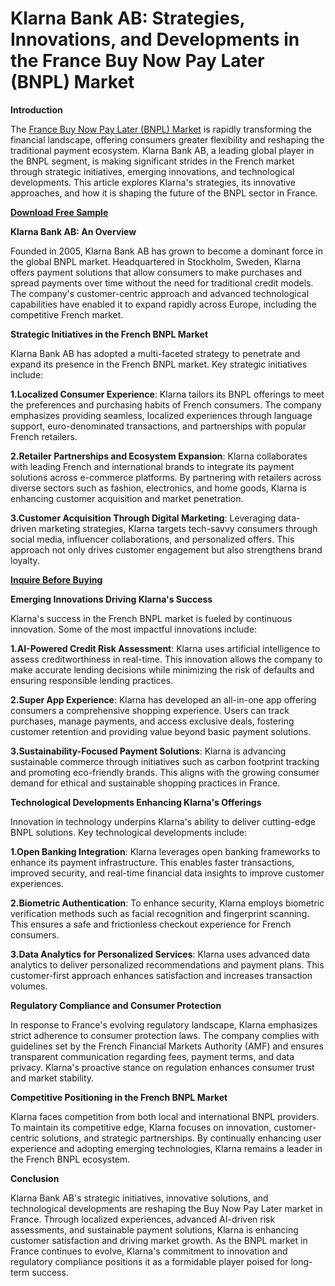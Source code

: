 # Klarna Bank AB: Strategies, Innovations, and Developments in the France Buy Now Pay Later (BNPL) Market

**Introduction**

The [France Buy Now Pay Later (BNPL) Market](https://www.nextmsc.com/report/france-buy-now-pay-later-bnpl-market) is rapidly transforming the financial landscape, offering consumers greater flexibility and reshaping the traditional payment ecosystem. Klarna Bank AB, a leading global player in the BNPL segment, is making significant strides in the French market through strategic initiatives, emerging innovations, and technological developments. This article explores Klarna's strategies, its innovative approaches, and how it is shaping the future of the BNPL sector in France.

[**Download Free Sample**](https://www.nextmsc.com/france-buy-now-pay-later-bnpl-market/request-sample) 

**Klarna Bank AB: An Overview**

Founded in 2005, Klarna Bank AB has grown to become a dominant force in the global BNPL market. Headquartered in Stockholm, Sweden, Klarna offers payment solutions that allow consumers to make purchases and spread payments over time without the need for traditional credit models. The company's customer-centric approach and advanced technological capabilities have enabled it to expand rapidly across Europe, including the competitive French market.

**Strategic Initiatives in the French BNPL Market**

Klarna Bank AB has adopted a multi-faceted strategy to penetrate and expand its presence in the French BNPL market. Key strategic initiatives include:

**1.Localized Consumer Experience**: Klarna tailors its BNPL offerings to meet the preferences and purchasing habits of French consumers. The company emphasizes providing seamless, localized experiences through language support, euro-denominated transactions, and partnerships with popular French retailers.

**2.Retailer Partnerships and Ecosystem Expansion**: Klarna collaborates with leading French and international brands to integrate its payment solutions across e-commerce platforms. By partnering with retailers across diverse sectors such as fashion, electronics, and home goods, Klarna is enhancing customer acquisition and market penetration.

**3.Customer Acquisition Through Digital Marketing**: Leveraging data-driven marketing strategies, Klarna targets tech-savvy consumers through social media, influencer collaborations, and personalized offers. This approach not only drives customer engagement but also strengthens brand loyalty.

[**Inquire Before Buying**](https://www.nextmsc.com/france-buy-now-pay-later-bnpl-market/inquire-before-buying) 

**Emerging Innovations Driving Klarna's Success**

Klarna's success in the French BNPL market is fueled by continuous innovation. Some of the most impactful innovations include:

**1.AI-Powered Credit Risk Assessment**: Klarna uses artificial intelligence to assess creditworthiness in real-time. This innovation allows the company to make accurate lending decisions while minimizing the risk of defaults and ensuring responsible lending practices.

**2.Super App Experience**: Klarna has developed an all-in-one app offering consumers a comprehensive shopping experience. Users can track purchases, manage payments, and access exclusive deals, fostering customer retention and providing value beyond basic payment solutions.

**3.Sustainability-Focused Payment Solutions**: Klarna is advancing sustainable commerce through initiatives such as carbon footprint tracking and promoting eco-friendly brands. This aligns with the growing consumer demand for ethical and sustainable shopping practices in France.

**Technological Developments Enhancing Klarna's Offerings**

Innovation in technology underpins Klarna's ability to deliver cutting-edge BNPL solutions. Key technological developments include:

**1.Open Banking Integration**: Klarna leverages open banking frameworks to enhance its payment infrastructure. This enables faster transactions, improved security, and real-time financial data insights to improve customer experiences.

**2.Biometric Authentication**: To enhance security, Klarna employs biometric verification methods such as facial recognition and fingerprint scanning. This ensures a safe and frictionless checkout experience for French consumers.

**3.Data Analytics for Personalized Services**: Klarna uses advanced data analytics to deliver personalized recommendations and payment plans. This customer-first approach enhances satisfaction and increases transaction volumes.

**Regulatory Compliance and Consumer Protection**

In response to France's evolving regulatory landscape, Klarna emphasizes strict adherence to consumer protection laws. The company complies with guidelines set by the French Financial Markets Authority (AMF) and ensures transparent communication regarding fees, payment terms, and data privacy. Klarna's proactive stance on regulation enhances consumer trust and market stability.

**Competitive Positioning in the French BNPL Market**

Klarna faces competition from both local and international BNPL providers. To maintain its competitive edge, Klarna focuses on innovation, customer-centric solutions, and strategic partnerships. By continually enhancing user experience and adopting emerging technologies, Klarna remains a leader in the French BNPL ecosystem.

**Conclusion**

Klarna Bank AB's strategic initiatives, innovative solutions, and technological developments are reshaping the Buy Now Pay Later market in France. Through localized experiences, advanced AI-driven risk assessments, and sustainable payment solutions, Klarna is enhancing customer satisfaction and driving market growth. As the BNPL market in France continues to evolve, Klarna's commitment to innovation and regulatory compliance positions it as a formidable player poised for long-term success.
